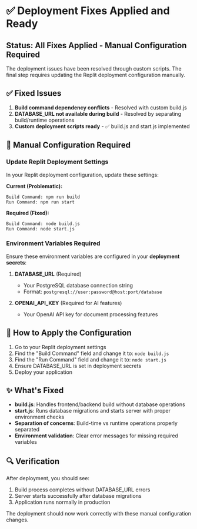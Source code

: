 # ✅ Deployment Fixes Applied and Ready

## Status: All Fixes Applied - Manual Configuration Required

The deployment issues have been resolved through custom scripts. The final step requires updating the Replit deployment configuration manually.

## ✅ Fixed Issues

1. **Build command dependency conflicts** - Resolved with custom build.js
2. **DATABASE_URL not available during build** - Resolved by separating build/runtime operations
3. **Custom deployment scripts ready** - ✅ build.js and start.js implemented

## 🔧 Manual Configuration Required

### Update Replit Deployment Settings

In your Replit deployment configuration, update these settings:

**Current (Problematic):**
```
Build Command: npm run build
Run Command: npm run start
```

**Required (Fixed):**
```
Build Command: node build.js
Run Command: node start.js
```

### Environment Variables Required

Ensure these environment variables are configured in your **deployment secrets**:

1. **DATABASE_URL** (Required)
   - Your PostgreSQL database connection string
   - Format: `postgresql://user:password@host:port/database`

2. **OPENAI_API_KEY** (Required for AI features)
   - Your OpenAI API key for document processing features

## 🚀 How to Apply the Configuration

1. Go to your Replit deployment settings
2. Find the "Build Command" field and change it to: `node build.js`
3. Find the "Run Command" field and change it to: `node start.js`
4. Ensure DATABASE_URL is set in deployment secrets
5. Deploy your application

## ✨ What's Fixed

- **build.js**: Handles frontend/backend build without database operations
- **start.js**: Runs database migrations and starts server with proper environment checks
- **Separation of concerns**: Build-time vs runtime operations properly separated
- **Environment validation**: Clear error messages for missing required variables

## 🔍 Verification

After deployment, you should see:
1. Build process completes without DATABASE_URL errors
2. Server starts successfully after database migrations
3. Application runs normally in production

The deployment should now work correctly with these manual configuration changes.